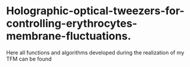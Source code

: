 # Holographic-optical-tweezers-for-controlling-erythrocytes-membrane-fluctuations.
Here all functions and algorithms developed during the realization of my TFM can be found
